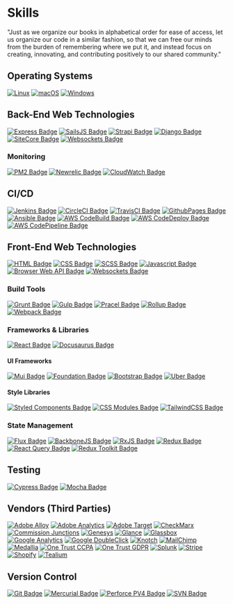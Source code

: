 # Skills

"Just as we organize our books in alphabetical order for ease of access, let us organize our code in a similar fashion, so that we can free our minds from the burden of remembering where we put it, and instead focus on creating, innovating, and contributing positively to our shared community."

## Operating Systems

[![Linux](https://svgshare.com/i/Zhy.svg)](https://svgshare.com/i/Zhy.svg)
[![macOS](https://svgshare.com/i/ZjP.svg)](https://svgshare.com/i/ZjP.svg)
[![Windows](https://svgshare.com/i/ZhY.svg)](https://svgshare.com/i/ZhY.svg)

## Back-End Web Technologies

[![Express Badge](https://img.shields.io/badge/framework-expressjs-critical.svg)](https://expressjs.com/)
[![SailsJS Badge](https://img.shields.io/badge/framework-sailsjs-critical.svg)](https://sailsjs.com/)
[![Strapi Badge](https://img.shields.io/badge/framework-strapi-critical.svg)](https://strapi.io/)
[![Django Badge](https://img.shields.io/badge/framework-django-critical.svg)](https://www.djangoproject.com/)
[![SiteCore Badge](https://img.shields.io/badge/framework-SiteCore-critical.svg)](https://www.sitecore.com/)
[![Websockets Badge](https://img.shields.io/badge/framework-websockets-critical.svg)](https://www.sitecore.com/)

### Monitoring

[![PM2 Badge](https://img.shields.io/badge/monitoring-pm2-critical.svg)](https://shields.io/)
[![Newrelic Badge](https://img.shields.io/badge/monitoring-newrelic-critical.svg)](https://shields.io/)
[![CloudWatch Badge](https://img.shields.io/badge/monitoring-cloudwatch-critical.svg)](https://shields.io/)

## CI/CD

[![Jenkins Badge](https://img.shields.io/badge/build-jenkins-critical.svg)](https://shields.io/)
[![CircleCI Badge](https://img.shields.io/badge/build-circleci-critical.svg)](https://shields.io/)
[![TravisCI Badge](https://img.shields.io/badge/build-travisci-critical.svg)](https://shields.io/)
[![GithubPages Badge](https://img.shields.io/badge/build-githubpages-critical.svg)](https://shields.io/)
[![Ansible Badge](https://img.shields.io/badge/build-ansible-critical.svg)](https://shields.io/)
[![AWS CodeBuild Badge](https://img.shields.io/badge/build-aws%20codebuild-critical.svg)](https://shields.io/)
[![AWS CodeDeploy Badge](https://img.shields.io/badge/build-aws%20codedeploy-critical.svg)](https://shields.io/)
[![AWS CodePipeline Badge](https://img.shields.io/badge/build-aws%20codepipeline-critical.svg)](https://shields.io/)

## Front-End Web Technologies

[![HTML Badge](https://img.shields.io/badge/language-HTML-blue.svg)](https://shields.io/)
[![CSS Badge](https://img.shields.io/badge/language-CSS-blue.svg)](https://shields.io/)
[![SCSS Badge](https://img.shields.io/badge/language-SCSS-blue.svg)](https://shields.io/)
[![Javascript Badge](https://img.shields.io/badge/language-Javascript-blue.svg)](https://shields.io/)
[![Browser Web API Badge](https://img.shields.io/badge/language-BrowserAPI-blue.svg)](https://shields.io/)
[![Websockets Badge](https://img.shields.io/badge/framework-websockets-blue.svg)](https://www.sitecore.com/)

### Build Tools

[![Grunt Badge](https://img.shields.io/badge/tool-grunt-blue.svg)](https://shields.io/)
[![Gulp Badge](https://img.shields.io/badge/tool-gulp-blue.svg)](https://shields.io/)
[![Pracel Badge](https://img.shields.io/badge/tool-parcel-blue.svg)](https://shields.io/)
[![Rollup Badge](https://img.shields.io/badge/tool-rollup-blue.svg)](https://shields.io/)
[![Webpack Badge](https://img.shields.io/badge/tool-webpack-blue.svg)](https://shields.io/)

### Frameworks & Libraries
[![React Badge](https://img.shields.io/badge/framework-react-blue.svg)](https://shields.io/)
[![Docusaurus Badge](https://img.shields.io/badge/framework-docusaurus-blue.svg)](https://shields.io/)

#### UI Frameworks
[![Mui Badge](https://img.shields.io/badge/ui-mui-blue.svg)](https://mui.com/)
[![Foundation Badge](https://img.shields.io/badge/ui-foundation-blue.svg)](https://shields.io/)
[![Bootstrap Badge](https://img.shields.io/badge/ui-bootstrap-blue.svg)](https://shields.io/)
[![Uber Badge](https://img.shields.io/badge/ui-baseweb.design-blue.svg)](https://shields.io/)

#### Style Libraries
[![Styled Components Badge](https://img.shields.io/badge/library-styled.components-blue.svg)](https://shields.io/)
[![CSS Modules Badge](https://img.shields.io/badge/library-css.modules-blue.svg)](https://shields.io/)
[![TailwindCSS Badge](https://img.shields.io/badge/library-tailwind-blue.svg)](https://shields.io/)

### State Management

[![Flux Badge](https://img.shields.io/badge/framework-flux-blue.svg)](https://shields.io/)
[![BackboneJS Badge](https://img.shields.io/badge/framework-backbone-blue.svg)](https://shields.io/)
[![RxJS Badge](https://img.shields.io/badge/framework-rxjs-blue.svg)](https://shields.io/)
[![Redux Badge](https://img.shields.io/badge/framework-redux-blue.svg)](https://shields.io/)
[![React Query Badge](https://img.shields.io/badge/framework-react%20query-blue.svg)](https://shields.io/)
[![Redux Toolkit Badge](https://img.shields.io/badge/framework-redux%20toolkit-blue.svg)](https://shields.io/)

## Testing

[![Cypress Badge](https://img.shields.io/badge/testing-cypress-green.svg)](https://shields.io/)
[![Mocha Badge](https://img.shields.io/badge/testing-mocha-green.svg)](https://shields.io/)

## Vendors (Third Parties)

[![Adobe Alloy](https://img.shields.io/badge/build-adobe%20alloy-yellowgreen.svg)](https://shields.io/)
[![Adobe Analytics](https://img.shields.io/badge/build-adobe%20analytics-yellowgreen.svg)](https://shields.io/)
[![Adobe Target](https://img.shields.io/badge/build-adobe%20target-yellowgreen.svg)](https://shields.io/)
[![CheckMarx](https://img.shields.io/badge/build-checkmarx-yellowgreen.svg)](https://shields.io/)
[![Commission Junctions](https://img.shields.io/badge/build-commission%20junctions-yellowgreen.svg)](https://shields.io/)
[![Genesys](https://img.shields.io/badge/build-genesys-yellowgreen.svg)](https://shields.io/)
[![Glance](https://img.shields.io/badge/build-glance-yellowgreen.svg)](https://shields.io/)
[![Glassbox](https://img.shields.io/badge/build-glassbox-yellowgreen.svg)](https://shields.io/)
[![Google Analytics](https://img.shields.io/badge/build-google%20analytics-yellowgreen.svg)](https://shields.io/)
[![Google DoubleClick](https://img.shields.io/badge/build-google%20doubleclick-yellowgreen.svg)](https://shields.io/)
[![Knotch](https://img.shields.io/badge/build-knotch-yellowgreen.svg)](https://shields.io/)
[![MailChimp](https://img.shields.io/badge/build-mailchimp-yellowgreen.svg)](https://shields.io/)
[![Medallia](https://img.shields.io/badge/build-medallia-yellowgreen.svg)](https://shields.io/)
[![One Trust CCPA](https://img.shields.io/badge/build-onetrust%20ccpa-yellowgreen.svg)](https://shields.io/)
[![One Trust GDPR](https://img.shields.io/badge/build-onetrust%20gdpr-yellowgreen.svg)](https://shields.io/)
[![Splunk](https://img.shields.io/badge/build-splunk-yellowgreen.svg)](https://shields.io/)
[![Stripe](https://img.shields.io/badge/build-stripe-yellowgreen.svg)](https://shields.io/)
[![Shopify](https://img.shields.io/badge/build-shopify-yellowgreen.svg)](https://shields.io/)
[![Tealium](https://img.shields.io/badge/build-tealium-yellowgreen.svg)](https://shields.io/)

## Version Control

[![Git Badge](https://img.shields.io/badge/version-git-yellow.svg)](https://shields.io/)
[![Mercurial Badge](https://img.shields.io/badge/version-merurial-yellow.svg)](https://shields.io/)
[![Perforce PV4 Badge](https://img.shields.io/badge/version-pv4-yellow.svg)](https://shields.io/)
[![SVN Badge](https://img.shields.io/badge/version-svn-yellow.svg)](https://shields.io/)
